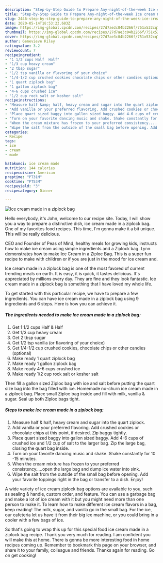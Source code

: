 ```yaml
---
description: "Step-by-Step Guide to Prepare Any-night-of-the-week Ice cream made in a ziplock bag"
title: "Step-by-Step Guide to Prepare Any-night-of-the-week Ice cream made in a ziplock bag"
slug: 2446-step-by-step-guide-to-prepare-any-night-of-the-week-ice-cream-made-in-a-ziplock-bag
date: 2020-05-14T18:53:23.683Z
image: https://img-global.cpcdn.com/recipes/27d7ae3c04b2266f/751x532cq70/ice-cream-made-in-a-ziplock-bag-recipe-main-photo.jpg
thumbnail: https://img-global.cpcdn.com/recipes/27d7ae3c04b2266f/751x532cq70/ice-cream-made-in-a-ziplock-bag-recipe-main-photo.jpg
cover: https://img-global.cpcdn.com/recipes/27d7ae3c04b2266f/751x532cq70/ice-cream-made-in-a-ziplock-bag-recipe-main-photo.jpg
author: Genevieve Riley
ratingvalue: 3.2
reviewcount: 7
recipeingredient:
- "1 1/2 cups Half  Half"
- "1/3 cup heavy cream"
- "2 tbsp sugar"
- "1/2 tsp vanilla or flavoring of your choice"
- "1/4-1/2 cup crushed cookies chocolate chips or other candies optional"
- "1 quart ziplock bag"
- "1 gallon ziplock bag"
- "4-6 cups crushed ice"
- "1/2 cup rock salt or kosher salt"
recipeinstructions:
- "Measure half &amp; half, heavy cream and sugar into the quart ziplock."
- "Add vanilla or your preferred flavoring. Add crushed cookies or chocolate chips at this point, if desired. Zip baggy tightly."
- "Place quart sized baggy into gallon sized baggy. Add 4-6 cups of crushed ice and 1/2 cup of salt to the larger bag. Zip the large bag, closing the quart bag inside."
- "Turn on your favorite dancing music and shake. Shake constantly for 10 -15 minutes."
- "When the cream mixture has frozen to your preferred consistency.....open the large bag and dump ice water into sink."
- "Wipe the salt from the outside of the small bag before opening. Add your favorite toppings right in the bag or transfer to a dish. Enjoy!"
categories:
- Recipe
tags:
- ice
- cream
- made

katakunci: ice cream made 
nutrition: 144 calories
recipecuisine: American
preptime: "PT31M"
cooktime: "PT53M"
recipeyield: "3"
recipecategory: Dinner

---
```



![Ice cream made in a ziplock bag](https://img-global.cpcdn.com/recipes/27d7ae3c04b2266f/751x532cq70/ice-cream-made-in-a-ziplock-bag-recipe-main-photo.jpg)

Hello everybody, it's John, welcome to our recipe site. Today, I will show you a way to prepare a distinctive dish, ice cream made in a ziplock bag. One of my favorites food recipes. This time, I'm gonna make it a bit unique. This will be really delicious.

CEO and Founder of Peas of Mind, healthy meals for growing kids, instructs how to make ice cream using simple ingredients and a Ziplock bag. Lynn demonstrates how to make Ice Cream in a Ziploc Bag. This is a super fun recipe to make with children or if you are just in the mood for ice cream and.

Ice cream made in a ziplock bag is one of the most favored of current trending meals on earth. It is easy, it is quick, it tastes delicious. It's appreciated by millions every day. They are fine and they look fantastic. Ice cream made in a ziplock bag is something that I have loved my whole life.


To get started with this particular recipe, we have to prepare a few ingredients. You can have ice cream made in a ziplock bag using 9 ingredients and 6 steps. Here is how you can achieve it.

<!--inarticleads1-->

##### The ingredients needed to make Ice cream made in a ziplock bag:

1. Get 1 1/2 cups Half &amp; Half
1. Get 1/3 cup heavy cream
1. Get 2 tbsp sugar
1. Get 1/2 tsp vanilla (or flavoring of your choice)
1. Get 1/4-1/2 cup crushed cookies, chocolate chips or other candies (optional)
1. Make ready 1 quart ziplock bag
1. Make ready 1 gallon ziplock bag
1. Make ready 4-6 cups crushed ice
1. Make ready 1/2 cup rock salt or kosher salt


Then fill a gallon sized Ziploc bag with ice and salt before putting the quart size bag into the bag filled with ice. Homemade no-churn ice cream made in a ziplock bag. Place small Ziploc bag inside and fill with milk, vanilla &amp; sugar. Seal up both Ziploc bags tight. 

<!--inarticleads2-->

##### Steps to make Ice cream made in a ziplock bag:

1. Measure half &amp; half, heavy cream and sugar into the quart ziplock.
1. Add vanilla or your preferred flavoring. Add crushed cookies or chocolate chips at this point, if desired. Zip baggy tightly.
1. Place quart sized baggy into gallon sized baggy. Add 4-6 cups of crushed ice and 1/2 cup of salt to the larger bag. Zip the large bag, closing the quart bag inside.
1. Turn on your favorite dancing music and shake. Shake constantly for 10 -15 minutes.
1. When the cream mixture has frozen to your preferred consistency.....open the large bag and dump ice water into sink.
1. Wipe the salt from the outside of the small bag before opening. Add your favorite toppings right in the bag or transfer to a dish. Enjoy!


A wide variety of ice cream ziplock bag options are available to you, such as sealing &amp; handle, custom order, and feature. You can use a garbage bag and make a lot of ice cream with it but you might need more than one person to make it. To learn how to make different ice cream flavors in a bag, keep reading! The milk, sugar, and vanilla go in the small bag. For the ice, our cafeteria let us have it from their big ice machine, or you could bring in a cooler with a few bags of ice. 

So that's going to wrap this up for this special food ice cream made in a ziplock bag recipe. Thank you very much for reading. I am confident you will make this at home. There is gonna be more interesting food in home recipes coming up. Remember to bookmark this page on your browser, and share it to your family, colleague and friends. Thanks again for reading. Go on get cooking!
